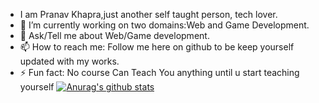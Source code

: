 

-   I am Pranav Khapra,just another self taught person, tech lover.
- 🔭 I’m currently working on two domains:Web and Game Development.
- 💬 Ask/Tell me about Web/Game development. 
- 📫 How to reach me: Follow me here on github to be keep yourself updated with my works.
- ⚡ Fun fact: No course Can Teach You anything until u start teaching yourself
[![Anurag's github stats](https://github-readme-stats.vercel.app/api?username=pranavkhapra)](https://github.com/anuraghazra/github-readme-stats)
